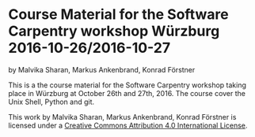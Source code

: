 # Course Material for the Software Carpentry workshop Würzburg 2016-10-26/2016-10-27

by Malvika Sharan, Markus Ankenbrand, Konrad Förstner

This is a the course material for the Software Carpentry workshop
taking place in Würzburg at October 26th and 27th, 2016. The course
cover the Unix Shell, Python and git.

This work by Malvika Sharan, Markus Ankenbrand, Konrad Förstner is
licensed under a [Creative Commons Attribution 4.0 International
License](https://creativecommons.org/licenses/by/4.0/).
